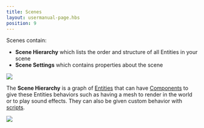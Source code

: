 ```yaml
---
title: Scenes
layout: usermanual-page.hbs
position: 9
---
```


Scenes contain:

* **Scene Hierarchy** which lists the order and structure of all Entities in your scene
* **Scene Settings** which contains properties about the scene

![][scene-list-png]

The **Scene Hierarchy** is a graph of [Entities][entities] that can have [Components][components] to give these Entities behaviors such as having a mesh to render in the world or to play sound effects. They can also be given custom behavior with [scripts][scripts].

![][scene-hierarchy-png]

[entities]: /user-manual/packs/scene-hierarchy/entities/
[components]: /user-manual/packs/scene-hierarchy/components/
[scripts]: /user-manual/scripting/
[scene-hierarchy-png]: /images/user-manual/scenes/scene-hierarchy/scene-hierarchy.png

[scene-list-png]: /images/user-manual/scenes/scene-list.png
